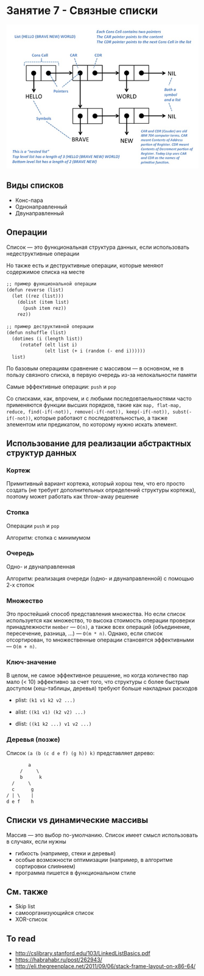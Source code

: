 # Занятие 7 - Связные списки

![](img/cons-cell.jpg)

## Виды списков

- Конс-пара
- Однонаправленный
- Двунаправленный


## Операции

Список — это функциональная структура данных, если использовать недеструктивные операции

Но также есть и деструктивные операции, которые меняют содержимое списка на месте

```
;; пример функциональной операции
(defun reverse (list)
  (let ((rez (list)))
    (dolist (item list)
      (push item rez))
    rez))

;; пример деструктивной операции
(defun nshuffle (list)
  (dotimes (i (length list))
     (rotatef (elt list i)
              (elt list (+ i (random (- end i))))))
  list)
```

По базовым операциям сравнение с массивом — в основном, не в пользу связного списка, в первую очередь из-за нелокальности памяти

Самые эффективные операции: `push` и `pop`

Со списками, как, впрочем, и с любыми последовтаельностями часто применяются функции высших порядков, такие как `map, flat-map, reduce, find(-if(-not)), remove(-if(-not)), keep(-if(-not)), subst(-if(-not))`, которые работают с последовтельностью, а также элементом или предикатом, по которому нужно искать элемент.


## Использование для реализации абстрактных структур данных

### Кортеж

Примитивный вариант кортежа, который хорош тем, что его просто создать (не требует дополнительных определений структуры кортежа), поэтому может работать как throw-away решение

### Стопка

Операции `push` и `pop`

Алгоритм: стопка с минимумом 

### Очередь

Одно- и двунаправленная

Алгоритм: реализация очереди (одно- и двунаправленной) с помощью 2-х стопок

### Множество

Это простейший способ представления множества. Но если список используется как множество, то высока стоимость операции проверки принадлежности `member` — `O(n)`, а также всех операций (объединение, пересечение, разница, ...) — `O(m * n)`. Однако, если список отсортирован, то множественные операции становятся эффективными — `O(m + n)`.

### Ключ-значение

В целом, не самое эффективное решшение, но когда количество пар мало (< 10) эффективно за счет того, что структуры с более быстрым доступом (хеш-таблицы, деревья) требуют больше накладных расходов

- plist: `(k1 v1 k2 v2 ...)`

- alist: `((k1 v1) (k2 v2) ...)`

- dlist: `((k1 k2 ...) v1 v2 ...)`

### Деревья (позже)

Список `(a (b (c d e f) (g h)) k)` представляет дерево:

```
        a
     /     \
     b      k
  /     \
  c      g
/ | \    |
d e f    h
```


## Списки vs динамические массивы

Массив — это выбор по-умолчанию.
Список имеет смысл использовать в случаях, если нужны

- гибкость (например, стеки и деревья)
- особые возможности оптимизации (например, в алгоритме сортировки слиянием)
- программа пишется в функциональном стиле


## См. также

- Skip list
- самоорганизующийся список
- XOR-список


## To read

- http://cslibrary.stanford.edu/103/LinkedListBasics.pdf
- https://habrahabr.ru/post/262943/
- http://eli.thegreenplace.net/2011/09/06/stack-frame-layout-on-x86-64/
